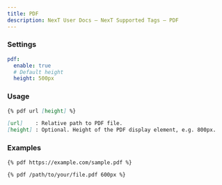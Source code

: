 ```yaml
---
title: PDF
description: NexT User Docs – NexT Supported Tags – PDF
---
```


### Settings

```yml next/_config.yml
pdf:
  enable: true
  # Default height
  height: 500px
```

### Usage

```md pdf.js
{% pdf url [height] %}

[url]    : Relative path to PDF file.
[height] : Optional. Height of the PDF display element, e.g. 800px.
```

### Examples

```md
{% pdf https://example.com/sample.pdf %}
```

```md
{% pdf /path/to/your/file.pdf 600px %}
```
